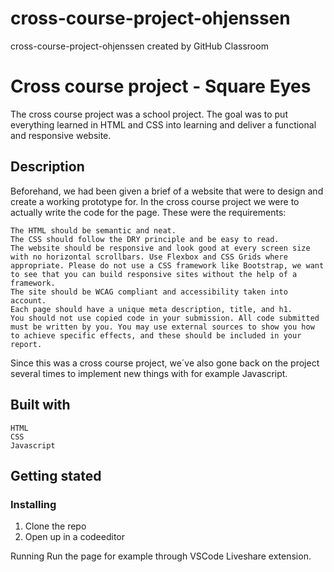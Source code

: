 # cross-course-project-ohjenssen
cross-course-project-ohjenssen created by GitHub Classroom

# Cross course project - Square Eyes

The cross course project was a school project. The goal was to put everything learned in HTML and CSS into learning and deliver a functional and responsive website.

## Description
Beforehand, we had been given a brief of a website that were to design and create a working prototype for. In the cross course project we were to actually write the code for the page. These were the requirements:

    The HTML should be semantic and neat.
    The CSS should follow the DRY principle and be easy to read.
    The website should be responsive and look good at every screen size with no horizontal scrollbars. Use Flexbox and CSS Grids where appropriate. Please do not use a CSS framework like Bootstrap, we want to see that you can build responsive sites without the help of a framework.
    The site should be WCAG compliant and accessibility taken into account.
    Each page should have a unique meta description, title, and h1.
    You should not use copied code in your submission. All code submitted must be written by you. You may use external sources to show you how to achieve specific effects, and these should be included in your report.
    
Since this was a cross course project, we´ve also gone back on the project several times to implement new things with for example Javascript.

## Built with
    HTML
    CSS
    Javascript
    
## Getting stated
### Installing
1. Clone the repo
2. Open up in a codeeditor

Running
Run the page for example through VSCode Liveshare extension.
